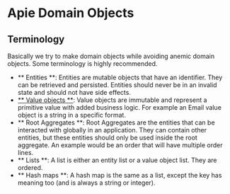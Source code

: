 # Apie Domain Objects

## Terminology
Basically we try to make domain objects while avoiding anemic domain objects. Some terminology is
highly recommended. 

- ** Entities **: Entities are mutable objects that have an identifier. They can be retrieved and persisted. Entities should never be in an invalid state and should not have side effects.
- [** Value objects **](./value-objects.md): Value objects are immutable and represent a primitive value with added business logic. For example an Email value object is a string in a specific format.
- ** Root Aggregates **: Root Aggregates are the entities that can be interacted with globally in an application. They can contain other entities, but these entities should only be used inside the root aggregate. An example would be an order that will have multiple order lines.
- ** Lists **: A list is either an entity list or a value object list. They are ordered.
- ** Hash maps **: A hash map is the same as a list, except the key has meaning too (and is always a string or integer).
